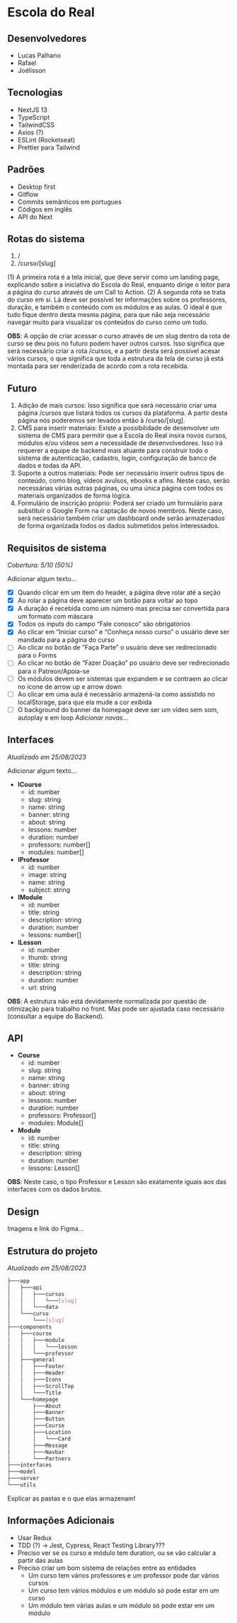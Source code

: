 # Escola do Real

## Desenvolvedores
- Lucas Palhano
- Rafael
- Joélisson

## Tecnologias
- NextJS 13
- TypeScript
- TailwindCSS
- Axios (?)
- ESLint (Rocketseat)
- Prettier para Tailwind

## Padrões
- Desktop first
- Gitflow
- Commits semânticos em portugues
- Códigos em inglês
- API do Next

## Rotas do sistema
1. /
2. /curso/[slug]

(1) A primeira rota é a tela inicial, que deve servir como um landing page, explicando sobre a iniciativa do Escola do Real, enquanto dirige o leitor para a página do curso através de um Call to Action.
(2) A segunda rota se trata do curso em si. Lá deve ser possível ter informações sobre os professores, duração, e também o conteúdo com os módulos e as aulas. O ideal é que tudo fique dentro desta mesma página, para que não seja necessário navegar muito para visualizar os conteúdos do curso como um todo.

**OBS**: A opção de criar acessar o curso através de um slug dentro da rota de curso se deu pois no futuro podem haver outros cursos. Isso significa que será necessário criar a rota /cursos, e a partir desta será possível acesar vários cursos, o que significa que toda a estrutura da tela de curso já está montada para ser renderizada de acordo com a rota recebida.

## Futuro
1. Adição de mais cursos: Isso significa que será necessário criar uma página /cursos que listará todos os cursos da plataforma. A partir desta página nós poderemos ser levados então à /curso/[slug].
2. CMS para inserir materiais: Existe a possibilidade de desenvolver um sistema de CMS para permitir que a Escola do Real insira novos cursos, módulos e/ou vídeos sem a necessidade de desenvolvedores. Isso irá requerer a equipe de backend mais atuante para construir todo o sistema de autenticação, cadastro, login, configuração de banco de dados e todas da API.
3. Suporte a outros materiais: Pode ser necessário inserir outros tipos de conteúdo, como blog, vídeos avulsos, ebooks e afins. Neste caso, serão necessárias várias outras páginas, ou uma única página com todos os materiais organizados de forma lógica.
4. Formulário de inscrição próprio: Poderá ser criado um formulário para substituir o Google Form na captação de novos membros. Neste caso, será necessário também criar um dashboard onde serão armazenados de forma organizada todos os dados submetidos pelos interessados.

## Requisitos de sistema
*Cobertura: 5/10 (50%)*

Adicionar algum texto...

- [x] Quando clicar em um item do header, a página deve rolar até a seção
- [x] Ao rolar a página deve aparecer um botão para voltar ao topo
- [x] A duração é recebida como um número mas precisa ser convertida para um formato com máscara
- [x] Todos os inputs do campo “Fale conosco” são obrigatórios
- [x] Ao clicar em “Iniciar curso” e “Conheça nosso curso” o usuário deve ser mandado para a página do curso
- [ ] Ao clicar no botão de “Faça Parte” o usuário deve ser redirecionado para o Forms
- [ ] Ao clicar no botão de “Fazer Doação” po usuário deve ser redirecionado para o Patreon/Apoia-se
- [ ] Os módulos devem ser sistemas que expandem e se contraem ao clicar no ícone de arrow up e arrow down
- [ ] Ao clicar em uma aula é necessário armazená-la como assistido no localStorage, para que ela mude a cor exibida
- [ ] O background do banner da homepage deve ser um vídeo sem som, autoplay e em loop
*Adicionar novas...*

## Interfaces
*Atualizado em 25/08/2023*

Adicionar algum texto...
- **ICourse**
    -  id: number
    -  slug: string
    -  name: string
    -  banner: string
    -  about: string
    -  lessons: number
    -  duration: number
    -  professors: number[]
    -  modules: number[]
- **IProfessor**
    -  id: number
    -  image: string
    -  name: string
    -  subject: string
- **IModule**
    -  id: number
    -  title: string
    -  description: string
    -  duration: number
    -  lessons: number[]
- **ILesson**
    -  id: number
    -  thumb: string
    -  title: string
    -  description: string
    -  duration: number
    -  url: string

**OBS**: A estrutura não está devidamente normalizada por questão de otimização para trabalho no front. Mas pode ser ajustada caso necessário (consultar a equipe do Backend).

## API
- **Course**
    -  id: number
    -  slug: string
    -  name: string
    -  banner: string
    -  about: string
    -  lessons: number
    -  duration: number
    -  professors: Professor[]
    -  modules: Module[]
- **Module**
    -  id: number
    -  title: string
    -  description: string
    -  duration: number
    -  lessons: Lesson[]

**OBS**: Neste caso, o tipo Professor e Lesson são exatamente iguais aos das interfaces com os dados brutos.

## Design
Imagens e link do Figma...

## Estrutura do projeto
*Atualizado em 25/08/2023*
``` bash
├───app
│   ├───api
│   │   ├───cursos
│   │   │   └───[slug]
│   │   └───data
│   └───curso
│       └───[slug]
├───components
│   ├───course
│   │   ├───module
│   │   │   └───lesson
│   │   └───professor
│   ├───general
│   │   ├───Footer
│   │   ├───Header
│   │   ├───Icons
│   │   ├───ScrollTop
│   │   └───Title
│   └───homepage
│       ├───About
│       ├───Banner
│       ├───Button
│       ├───Course
│       ├───Location
│       │   └───Card
│       ├───Message
│       ├───Navbar
│       └───Partners
├───interfaces
├───model
├───server
└───utils
```
Explicar as pastas e o que elas armazenam!

## Informações Adicionais
- Usar Redux
- TDD (?) → Jest, Cypress, React Testing Library???
- Preciso ver se os curso e módulo tem duration, ou se vão calcular a partir das aulas
- Preciso criar um bom sistema de relações entre as entidades
    - Um curso tem vários professores e um professor pode dar vários cursos
    - Um curso tem vários módulos e um módulo só pode estar em um curso
    - Um módulo tem várias aulas e um módulo só pode estar em um módulo